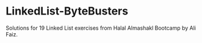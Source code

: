 # LinkedList-ByteBusters
Solutions for 19 Linked List exercises from Halal Almashakl Bootcamp by Ali Faiz.
